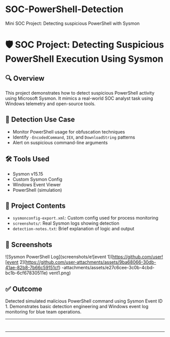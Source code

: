 # SOC-PowerShell-Detection
Mini SOC Project: Detecting suspicious PowerShell with Sysmon
# 🛡️ SOC Project: Detecting Suspicious PowerShell Execution Using Sysmon

## 🔍 Overview
This project demonstrates how to detect suspicious PowerShell activity using Microsoft Sysmon. It mimics a real-world SOC analyst task using Windows telemetry and open-source tools.

## 📌 Detection Use Case
- Monitor PowerShell usage for obfuscation techniques
- Identify `-EncodedCommand`, `IEX`, and `DownloadString` patterns
- Alert on suspicious command-line arguments

## 🛠 Tools Used
- Sysmon v15.15
- Custom Sysmon Config
- Windows Event Viewer
- PowerShell (simulation)

## 📁 Project Contents
- `sysmonconfig-export.xml`: Custom config used for process monitoring
- `screenshots/`: Real Sysmon logs showing detection
- `detection-notes.txt`: Brief explanation of logic and output

## 📸 Screenshots
![Sysmon PowerShell Log](screenshots/e![event 1](https://github.com/user![event 2](https://github.com/user-attachments/assets/9ba68066-30db-41ae-82b8-7b66c59151cf)
-attachments/assets/e27c6cee-3c0b-4cbd-bc1b-6cf67830511e)
vent1.png)

## ✅ Outcome
Detected simulated malicious PowerShell command using Sysmon Event ID 1. Demonstrates basic detection engineering and Windows event log monitoring for blue team operations.

---

#

---
